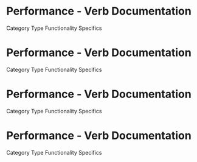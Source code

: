  
# Performance - Verb Documentation
 
Category                  Type                      Functionality             Specifics                
 
# Performance - Verb Documentation
 
Category                  Type                      Functionality             Specifics                
 
# Performance - Verb Documentation
 
Category                  Type                      Functionality             Specifics                
 
# Performance - Verb Documentation
 
Category                  Type                      Functionality             Specifics                
